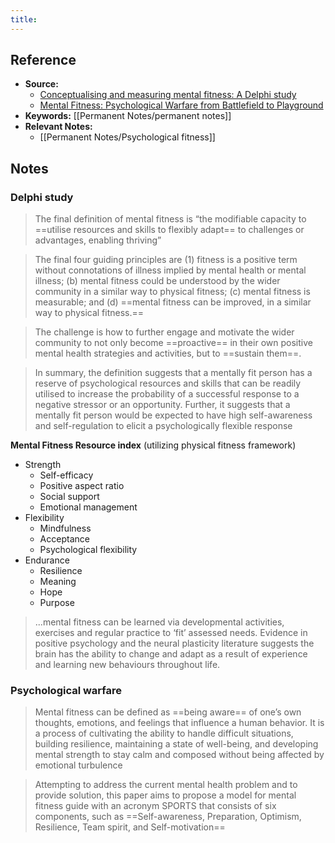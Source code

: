 ```yaml
---
title: 
---
```

## Reference
- **Source:**
	- [Conceptualising and measuring mental fitness: A Delphi study](https://www.researchgate.net/publication/299524669_Conceptualising_and_measuring_mental_fitness_A_Delphi_study)
	- [Mental Fitness: Psychological Warfare from Battlefield to Playground](https://link.springer.com/article/10.1007/s12646-022-00686-3#Sec2)
- **Keywords:** [[Permanent Notes/permanent notes]]
- **Relevant Notes:** 
	- [[Permanent Notes/Psychological fitness]]
## Notes
### Delphi study
> The final definition of mental fitness is “the modifiable capacity to ==utilise resources and skills to flexibly adapt== to challenges or advantages, enabling thriving”

> The final four guiding principles are (1) fitness is a positive term without connotations of illness implied by mental health or mental illness; (b) mental fitness could be understood by the wider community in a similar way to physical fitness; (c) mental fitness is measurable; and (d) ==mental fitness can be improved, in a similar way to physical fitness.==

> The challenge is how to further engage and motivate the wider community to not only become ==proactive== in their own positive mental health strategies and activities, but to ==sustain them==.

> In summary, the definition suggests that a mentally fit person has a reserve of psychological resources and skills that can be readily utilised to increase the probability of a successful response to a negative stressor or an opportunity. Further, it suggests that a mentally fit person would be expected to have high self-awareness and self-regulation to elicit a psychologically flexible response

**Mental Fitness Resource index** (utilizing physical fitness framework)
- Strength
	- Self-efficacy 
	- Positive aspect ratio
	- Social support
	- Emotional management
- Flexibility
	- Mindfulness
	- Acceptance
	- Psychological flexibility
- Endurance
	- Resilience
	- Meaning 
	- Hope
	- Purpose

> ...mental fitness can be learned via developmental activities, exercises and regular practice to ‘fit’ assessed needs. Evidence in positive psychology and the neural plasticity literature suggests the brain has the ability to change and adapt as a result of experience and learning new behaviours throughout life.

### Psychological warfare
> Mental fitness can be defined as ==being aware== of one’s own thoughts, emotions, and feelings that influence a human behavior. It is a process of cultivating the ability to handle difficult situations, building resilience, maintaining a state of well-being, and developing mental strength to stay calm and composed without being affected by emotional turbulence

> Attempting to address the current mental health problem and to provide solution, this paper aims to propose a model for mental fitness guide with an acronym SPORTS that consists of six components, such as ==Self-awareness, Preparation, Optimism, Resilience, Team spirit, and Self-motivation==